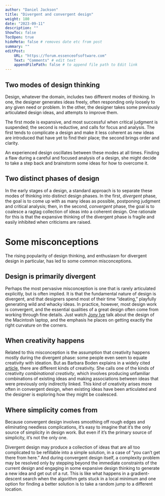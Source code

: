 ```yaml
---
author: "Daniel Jackson"
title: "Divergent and convergent design"
weight: 180
date: "2023-09-11"
description: ""
ShowToc: false
TocOpen: true
hideMeta: false # removes date etc from post
summary: ""
editPost:
    URL: "https://forum.essenceofsoftware.com"
    Text: "Comments" # edit text
    appendFilePath: false # to append file path to Edit link
---
```

## Two modes of design thinking

Design, whatever the domain, includes two different modes of thinking. In one, the designer generates ideas freely, often responding only loosely to any given need or problem. In the other, the designer takes some previously articulated design ideas, and attempts to improve them.

The first mode is expansive, and most successful when critical judgment is suspended; the second is reductive, and calls for focus and analysis. The first tends to complicate a design and make it less coherent as new ideas are introduced that have yet to find their place; the second brings order and clarity.

An experienced design oscillates between these modes at all times. Finding a flaw during a careful and focused analysis of a design, she might decide to take a step back and brainstorm some ideas for how to overcome it.

## Two distinct phases of design

In the early stages of a design, a standard approach is to separate these modes of thinking into distinct design phases. In the first, *divergent* phase, the goal is to come up with as many ideas as possible, postponing judgment and critical analysis; then, in the second, *convergent* phase, the goal is to coalesce a ragtag collection of ideas into a coherent design. One rationale for this is that the expansive thinking of the divergent phase is fragile and easily  inhibited when criticisms are raised.

# Some misconceptions

The rising popularity of design thinking, and enthusiasm for divergent design in particular, has led to some common misconceptions.

## Design is primarily divergent

Perhaps the most pervasive misconception is one that is rarely articulated explicitly, but is often implied. It is that the fundamental nature of design is divergent, and that designers spend most of their time “ideating,” playfully generating wild and whacky ideas. In practice, however, most design work is convergent, and the essential qualities of a great design often come from working through fine details. Just watch [Jony Ive]() talk about the design of the Macintosh laptop, and the emphasis he places on getting exactly the right curvature on the corners.

## When creativity happens

Related to this misconception is the assumption that creativity happens mostly during the divergent phase: some people even seem to equate creativity with ideation. But as Barbara Boden explains in a widely cited [article](https://www.researchgate.net/publication/220605190_Computer_Models_of_Creativity), there are different kinds of creativity. She calls one of the kinds of creativity *combinational creativity*, which involves producing unfamiliar combinations of existing ideas and making associations between ideas that were previously only indirectly linked. This kind of creativity arises more often in convergent design, when existing ideas have been articulated and the designer is exploring how they might be coalesced.

## Where simplicity comes from

Because convergent design involves smoothing off rough edges and eliminating needless complications, it’s easy to imagine that it’s the only source of simplicity in design work. But even if it’s the primary source of simplicity, it’s not the only one.

Divergent design may produce a collection of ideas that are all too complicated to be refillable into a simple solution, in a case of “you can’t get there from here.” And during convergent design itself, a complexity problem may be resolved only by stepping beyond the immediate constraints of the current design and engaging in some expansive design thinking to generate a new idea and get out of a rut. This is like what happens in a gradient-descent search when the algorithm gets stuck in a local minimum and one option for finding a better solution is to take a random jump to a different location.
